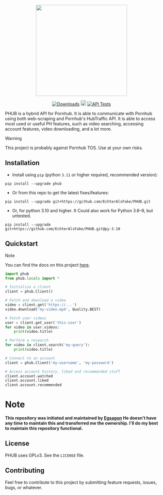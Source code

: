 <p align="center">
  <img width="300" src="https://github.com/Egsagon/PHUB/blob/master/assets/logo.svg">
</p>


<div align="center">
    <a href="https://pepy.tech/project/hqporner_api"><img src="https://static.pepy.tech/badge/hqporner_api" alt="Downloads"></a>
    <a href="https://badge.fury.io/py/phub"><img src="https://badge.fury.io/py/phub.svg" alt="PyPI version" height="18"></a>
    <a href="https://github.com/EchterAlsFake/PHUB/workflows/"><img src="https://github.com/EchterAlsFake/PHUB/actions/workflows/tests.yml/badge.svg" alt="API Tests"/></a>
</div>


PHUB is a hybrid API for Pornhub. It is able to communicate with Pornhub
using both web-scraping and Pornhub's HubTraffic API. It is
able to access most used or useful PH features, such as video searching,
accessing account features, video downloading, and a lot more.

> [!WARNING]
> This project is probably against Pornhub TOS. Use at your own risks.

## Installation

- Install using `pip` (python `3.11` or higher required, recommended version): 
```shell
pip install --upgrade phub
```

- Or from this repo to get the latest fixes/features:
```shell
pip install --upgrade git+https://github.com/EchterAlsFake/PHUB.git
```

- Or, for python 3.10 and higher. It Could also work for Python 3.6–9, but untested.
```shell
pip install --upgrade git+https://github.com/EchterAlsFake/PHUB.git@py-3.10
```

## Quickstart

> [!NOTE]
> You can find the docs on this project [here](https://phub.readthedocs.io).

```python
import phub
from phub.locals import *

# Initialise a client
client = phub.Client()

# Fetch and download a video
video = client.get('https://...')
video.download('my-video.mp4', Quality.BEST)

# Fetch user videos
user = client.get_user('this-user')
for video in user.videos:
    print(video.title)

# Perform a research
for video in client.search('my-query'):
    print(video.title)

# Connect to an account
client = phub.Client('my-username', 'my-password')

# Access account history, liked and recommended stuff
client.account.watched
client.account.liked
client.account.recommended
```

# Note
<strong>This repository was initiated and maintained by [Egsagon](https://github.com/Egsagon)
He doesn't have any time to maintain this and transferred me the ownership.
I'll do my best to maintain this repository functional.</strong>


## License

PHUB uses GPLv3. See the `LICENSE` file.

## Contributing

Feel free to contribute to this project by submitting
feature requests, issues, bugs, or whatever.
